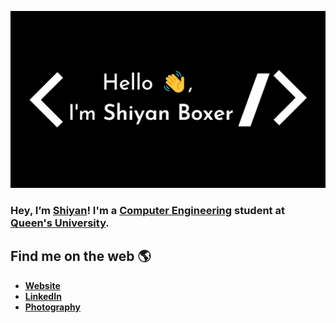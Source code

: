 ![Shiyan Boxer](https://github.com/shiyanboxer/shiyanboxer/blob/master/heading.jpg)

### Hey, I’m [Shiyan](https://shiyanboxer.netlify.app/)! I'm a [Computer Engineering](https://www.ece.queensu.ca/undergraduate/ECEi.html) student at [Queen's University](https://www.queensu.ca/). 

## Find me on the web 🌎
- **[Website](https://shiyanboxer.netlify.app/)**
- **[LinkedIn](https://www.linkedin.com/in/shiyanboxer/)**
- **[Photography](https://www.instagram.com/shiyanboxer.photos/)**
